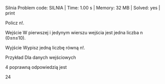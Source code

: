Silnia
Problem code: SILNIA | Time: 1.00 s | Memory: 32 MB | Solved: yes | print

Policz n!.

Wejście
W pierwszej i jedynym wierszu wejścia jest jedna liczba n (0≤n≤10).

Wyjście
Wypisz jedną liczbę równą n!.

Przykład
Dla danych wejściowych

4
poprawną odpowiedzią jest

24